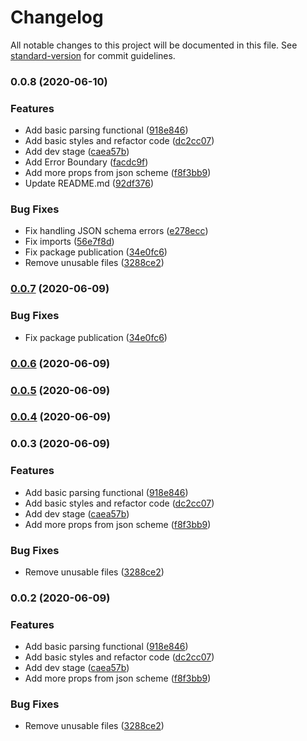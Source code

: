 # Changelog

All notable changes to this project will be documented in this file. See [standard-version](https://github.com/conventional-changelog/standard-version) for commit guidelines.

### 0.0.8 (2020-06-10)


### Features

* Add basic parsing functional ([918e846](https://github.com/uStudioCompany/u-json-docs/commit/918e8464f806b55802319ca1dbbc13d1d3939455))
* Add basic styles and refactor code ([dc2cc07](https://github.com/uStudioCompany/u-json-docs/commit/dc2cc07bcf17c8e69f26b670c30eeaafdcddb70a))
* Add dev stage ([caea57b](https://github.com/uStudioCompany/u-json-docs/commit/caea57b139169ed9b4d8a0e06919c68912f11a2a))
* Add Error Boundary ([facdc9f](https://github.com/uStudioCompany/u-json-docs/commit/facdc9f7a5029c195157939335a5dfb7f7d9bb39))
* Add more props from json scheme ([f8f3bb9](https://github.com/uStudioCompany/u-json-docs/commit/f8f3bb9da975f6bda21c505f387d246d3f48532c))
* Update README.md ([92df376](https://github.com/uStudioCompany/u-json-docs/commit/92df376d606e5bfaa4a8d5a0e85f3fc54b417b9a))


### Bug Fixes

* Fix handling JSON schema errors ([e278ecc](https://github.com/uStudioCompany/u-json-docs/commit/e278ecc220a04f2137944e66dbd91a1f2c2fb0d9))
* Fix imports ([56e7f8d](https://github.com/uStudioCompany/u-json-docs/commit/56e7f8da69f902d023437b022a3b5f89453799e3))
* Fix package publication ([34e0fc6](https://github.com/uStudioCompany/u-json-docs/commit/34e0fc6fb21d05f03e08426abfefe258b37cb01d))
* Remove unusable files ([3288ce2](https://github.com/uStudioCompany/u-json-docs/commit/3288ce21261553402199a77ee3d287c871e31c8d))

### [0.0.7](https://github.com/uStudioCompany/u-json-docs/compare/v0.0.6...v0.0.7) (2020-06-09)


### Bug Fixes

* Fix package publication ([34e0fc6](https://github.com/uStudioCompany/u-json-docs/commit/34e0fc6fb21d05f03e08426abfefe258b37cb01d))

### [0.0.6](https://github.com/uStudioCompany/u-json-docs/compare/v0.0.5...v0.0.6) (2020-06-09)

### [0.0.5](https://github.com/uStudioCompany/u-json-docs/compare/v0.0.4...v0.0.5) (2020-06-09)

### [0.0.4](https://github.com/uStudioCompany/u-json-docs/compare/v0.0.3...v0.0.4) (2020-06-09)

### 0.0.3 (2020-06-09)


### Features

* Add basic parsing functional ([918e846](https://github.com/uStudioCompany/u-json-docs/commit/918e8464f806b55802319ca1dbbc13d1d3939455))
* Add basic styles and refactor code ([dc2cc07](https://github.com/uStudioCompany/u-json-docs/commit/dc2cc07bcf17c8e69f26b670c30eeaafdcddb70a))
* Add dev stage ([caea57b](https://github.com/uStudioCompany/u-json-docs/commit/caea57b139169ed9b4d8a0e06919c68912f11a2a))
* Add more props from json scheme ([f8f3bb9](https://github.com/uStudioCompany/u-json-docs/commit/f8f3bb9da975f6bda21c505f387d246d3f48532c))


### Bug Fixes

* Remove unusable files ([3288ce2](https://github.com/uStudioCompany/u-json-docs/commit/3288ce21261553402199a77ee3d287c871e31c8d))

### 0.0.2 (2020-06-09)


### Features

* Add basic parsing functional ([918e846](https://github.com/uStudioCompany/u-json-docs/commit/918e8464f806b55802319ca1dbbc13d1d3939455))
* Add basic styles and refactor code ([dc2cc07](https://github.com/uStudioCompany/u-json-docs/commit/dc2cc07bcf17c8e69f26b670c30eeaafdcddb70a))
* Add dev stage ([caea57b](https://github.com/uStudioCompany/u-json-docs/commit/caea57b139169ed9b4d8a0e06919c68912f11a2a))
* Add more props from json scheme ([f8f3bb9](https://github.com/uStudioCompany/u-json-docs/commit/f8f3bb9da975f6bda21c505f387d246d3f48532c))


### Bug Fixes

* Remove unusable files ([3288ce2](https://github.com/uStudioCompany/u-json-docs/commit/3288ce21261553402199a77ee3d287c871e31c8d))
